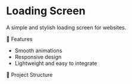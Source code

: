 # Loading Screen

A simple and stylish loading screen for websites.

 🚀 Features
- Smooth animations
- Responsive design
- Lightweight and easy to integrate

 📂 Project Structure
